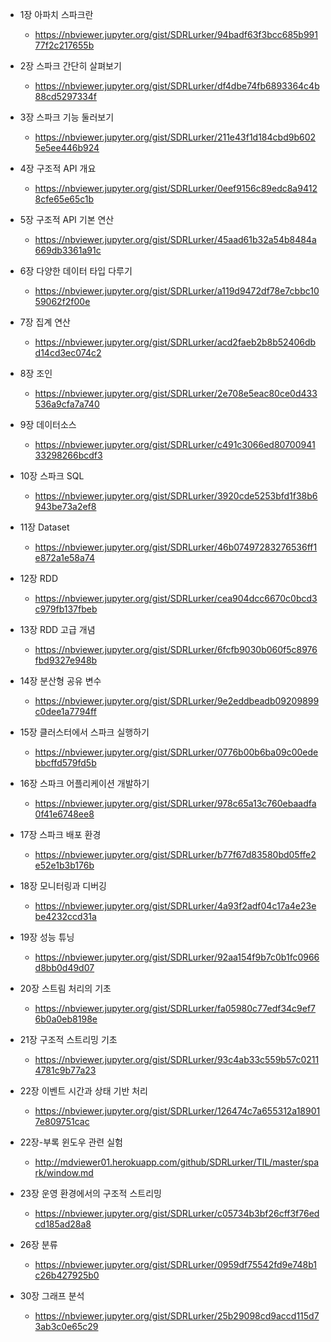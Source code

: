 * 1장 아파치 스파크란
  - https://nbviewer.jupyter.org/gist/SDRLurker/94badf63f3bcc685b99177f2c217655b

* 2장 스파크 간단히 살펴보기
  - https://nbviewer.jupyter.org/gist/SDRLurker/df4dbe74fb6893364c4b88cd5297334f

* 3장 스파크 기능 둘러보기
  - https://nbviewer.jupyter.org/gist/SDRLurker/211e43f1d184cbd9b6025e5ee446b924

* 4장 구조적 API 개요
  - https://nbviewer.jupyter.org/gist/SDRLurker/0eef9156c89edc8a94128cfe65e65c1b

* 5장 구조적 API 기본 연산 
  - https://nbviewer.jupyter.org/gist/SDRLurker/45aad61b32a54b8484a669db3361a91c

* 6장 다양한 데이터 타입 다루기
  - https://nbviewer.jupyter.org/gist/SDRLurker/a119d9472df78e7cbbc1059062f2f00e

* 7장 집계 연산
  - https://nbviewer.jupyter.org/gist/SDRLurker/acd2faeb2b8b52406dbd14cd3ec074c2

* 8장 조인
  - https://nbviewer.jupyter.org/gist/SDRLurker/2e708e5eac80ce0d433536a9cfa7a740

* 9장 데이터소스
  - https://nbviewer.jupyter.org/gist/SDRLurker/c491c3066ed8070094133298266bcdf3

* 10장 스파크 SQL
  - https://nbviewer.jupyter.org/gist/SDRLurker/3920cde5253bfd1f38b6943be73a2ef8

* 11장 Dataset
  - https://nbviewer.jupyter.org/gist/SDRLurker/46b07497283276536ff1e872a1e58a74

* 12장 RDD
  - https://nbviewer.jupyter.org/gist/SDRLurker/cea904dcc6670c0bcd3c979fb137fbeb

* 13장 RDD 고급 개념
  - https://nbviewer.jupyter.org/gist/SDRLurker/6fcfb9030b060f5c8976fbd9327e948b

* 14장 분산형 공유 변수
  - https://nbviewer.jupyter.org/gist/SDRLurker/9e2eddbeadb09209899c0dee1a7794ff

* 15장 클러스터에서 스파크 실행하기
  - https://nbviewer.jupyter.org/gist/SDRLurker/0776b00b6ba09c00edebbcffd579fd5b

* 16장 스파크 어플리케이션 개발하기
  - https://nbviewer.jupyter.org/gist/SDRLurker/978c65a13c760ebaadfa0f41e6748ee8

* 17장 스파크 배포 환경
  - https://nbviewer.jupyter.org/gist/SDRLurker/b77f67d83580bd05ffe2e52e1b3b176b

* 18장 모니터링과 디버깅
  - https://nbviewer.jupyter.org/gist/SDRLurker/4a93f2adf04c17a4e23ebe4232ccd31a

* 19장 성능 튜닝
  - https://nbviewer.jupyter.org/gist/SDRLurker/92aa154f9b7c0b1fc0966d8bb0d49d07

* 20장 스트림 처리의 기초
  - https://nbviewer.jupyter.org/gist/SDRLurker/fa05980c77edf34c9ef76b0a0eb8198e

* 21장 구조적 스트리밍 기초
  - https://nbviewer.jupyter.org/gist/SDRLurker/93c4ab33c559b57c02114781c9b77a23

* 22장 이벤트 시간과 상태 기반 처리
  - https://nbviewer.jupyter.org/gist/SDRLurker/126474c7a655312a189017e809751cac

* 22장-부록 윈도우 관련 실험
  - http://mdviewer01.herokuapp.com/github/SDRLurker/TIL/master/spark/window.md

* 23장 운영 환경에서의 구조적 스트리밍
  - https://nbviewer.jupyter.org/gist/SDRLurker/c05734b3bf26cff3f76edcd185ad28a8

* 26장 분류
  - https://nbviewer.jupyter.org/gist/SDRLurker/0959df75542fd9e748b1c26b427925b0
  
* 30장 그래프 분석
  - https://nbviewer.jupyter.org/gist/SDRLurker/25b29098cd9accd115d73ab3c0e65c29
